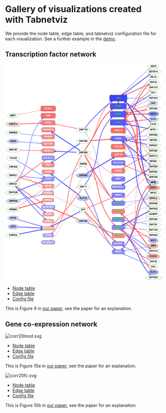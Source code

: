 # Gallery of visualizations created with Tabnetviz

We provide the node table, edge table, and tabnetviz configuration
file for each visualization. See a further example in the
[demo](demo.md).

## Transcription factor network

![top20t2n.svg](top20t2n.svg)

* [Node table](top20nodetable.csv)
* [Edge table](top20edgetable.csv)
* [Config file](top20.yaml)

This is Figure 9 in [our
paper](https://www.mdpi.com/1422-0067/21/2/628), see the paper for an explanation.

## Gene co-expression network

![corr20mod.svg](corr20mod.svg)

* [Node table](TBDE-PE-detr.csv)
* [Edge table](corr220c8.csv)
* [Config file](corr220mod.yaml)

This is Figure 10a in [our
paper](https://www.mdpi.com/1422-0067/21/2/628), see the paper for an explanation.

![corr20fc.svg](corr20mod.svg)

* [Node table](TBDE-PE-detr.csv)
* [Edge table](corr220c8.csv)
* [Config file](corr220fc.yaml)

This is Figure 10b in [our
paper](https://www.mdpi.com/1422-0067/21/2/628), see the paper for an explanation.
